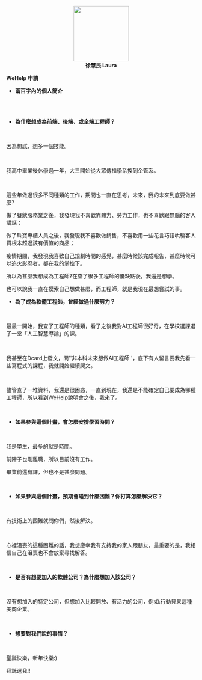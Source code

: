 <html>
<head>
</head>
<body>
<p style="text-align: center;"><strong><img style="display: block; margin-left: auto; margin-right: auto;" src="https://avatars.githubusercontent.com/u/95296454?v=4" alt="" width="147" height="147" /> 徐慧民 Laura</strong></p>
<p><strong>WeHelp 申請</strong></p>
<ul>
<li aria-level="1"><strong>兩百字內的個人簡介</strong></li>
</ul>
<p><br /><br /></p>
<ul>
<li aria-level="1"><strong>為什麼想成為前端、後端、或全端工程師？</strong></li>
</ul>
<p>&nbsp;</p>
<p><span style="font-weight: 400;">因為想試、想多一個技能。</span></p>
<p>&nbsp;</p>
<p><span style="font-weight: 400;">我高中畢業後休學過一年，大三開始從大眾傳播學系換到企管系。</span></p>
<p>&nbsp;</p>
<p><span style="font-weight: 400;">這些年做過很多不同種類的工作，期間也一直在思考，未來，我的未來到底要做甚麼?</span></p>
<p><span style="font-weight: 400;">做了餐飲服務業之後，我發現我不喜歡靠體力、勞力工作，也不喜歡跟無腦的客人講話；</span></p>
<p><span style="font-weight: 400;">做了珠寶專櫃人員之後，我發現我不喜歡做銷售，不喜歡用一些花言巧語哄騙客人買根本超過該有價值的商品；</span></p>
<p><span style="font-weight: 400;">疫情期間，我發現我喜歡自己規劃時間的感覺，甚麼時候該完成報告，甚麼時候可以追火影忍者，都在我的掌控下。</span></p>
<p><span style="font-weight: 400;">所以為甚麼我想成為工程師?在查了很多工程師的優缺點後，我還是想學。</span></p>
<p><span style="font-weight: 400;">也可以說我一直在摸索自己想做甚麼，而工程師，就是我現在最想嘗試的事。</span></p>
<ul>
<li aria-level="1"><strong>為了成為軟體工程師，曾經做過什麼努力？</strong></li>
</ul>
<p>&nbsp;</p>
<p><span style="font-weight: 400;">最最一開始，我查了工程師的種類，看了之後我對AI工程師很好奇，在學校選課選了一堂「人工智慧導論」的課。</span></p>
<p>&nbsp;</p>
<p><span style="font-weight: 400;">我甚至在Dcard上發文，問''非本科未來想做AI工程師''，底下有人留言要我先看一些寫程式的課程，我就開始繼續爬文。</span></p>
<p>&nbsp;</p>
<p><span style="font-weight: 400;">儘管查了一堆資料，我還是很困惑，一直到現在，我還是不能確定自己要成為哪種工程師，所以看到WeHelp說明會之後，我來了。</span></p>
<p>&nbsp;</p>
<ul>
<li aria-level="1"><strong>如果參與這個計畫，會怎麼安排學習時間？</strong></li>
</ul>
<p>&nbsp;</p>
<p><span style="font-weight: 400;">我是學生，最多的就是時間。</span></p>
<p><span style="font-weight: 400;">前陣子也剛離職，所以目前沒有工作。</span></p>
<p><span style="font-weight: 400;">畢業前還有課，但也不是甚麼問題。</span></p>
<p>&nbsp;</p>
<ul>
<li aria-level="1"><strong>如果參與這個計畫，預期會碰到什麼困難？你打算怎麼解決它？</strong></li>
</ul>
<p>&nbsp;</p>
<p><span style="font-weight: 400;">有技術上的困難就問你們，然後解決。</span></p>
<p>&nbsp;</p>
<p><span style="font-weight: 400;">心裡沮喪的這種困難的話，我想慶幸我有支持我的家人跟朋友，最重要的是，我相信自己在沮喪也不會放棄尋找解答。</span></p>
<p>&nbsp;</p>
<ul>
<li aria-level="1"><strong>是否有想要加入的軟體公司？為什麼想加入該公司？</strong></li>
</ul>
<p>&nbsp;</p>
<p><span style="font-weight: 400;">沒有想加入的特定公司，但想加入比較開放、有活力的公司，例如:行動貝果這種美商企業。</span></p>
<p>&nbsp;</p>
<ul>
<li aria-level="1"><strong>想要對我們說的事情？</strong></li>
</ul>
<p>&nbsp;</p>
<p><span style="font-weight: 400;">聖誕快樂，新年快樂:)</span></p>
<p><span style="font-weight: 400;">拜託選我!!</span></p>
</body>
